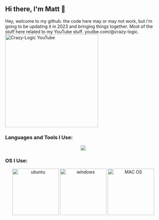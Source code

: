## Hi there, I'm Matt 👋

Hey, welcome to my github. the code here may or may not work, but i'm going to be updating it in 2023 and bringing things together. Most of the stuff here related to my YouTube stuff. youtbe.com/@crazy-logic. 
<a href="httpe://youtube.com/@crazy-logic">
  <img alt="Crazy-Logic YouTube" width="300px" src="https://img.shields.io/badge/YouTube-FF0000?style=for-the-badge&logo=youtube&logoColor=white"/> 
</a>

### Languages and Tools I Use:

<p align="center">
  <!--a href="https://skillicons.dev"-->
    <img src="https://skillicons.dev/icons?i=php,mysql,js,html,css,arduino,linux,nginx,raspberrypi,cs" />
</p>

### OS I Use:

<p align="center">
  <img alt="ubuntu" width="150px" src="https://img.shields.io/badge/Ubuntu-E95420?style=for-the-badge&logo=ubuntu&logoColor=white" />
  <img alt="windows" width="150px" src="https://img.shields.io/badge/Windows-0078D6?style=for-the-badge&logo=windows&logoColor=white" />
  <img alt="MAC OS" width="150px" src="https://img.shields.io/badge/mac%20os-000000?style=for-the-badge&logo=apple&logoColor=white" />
</p>
